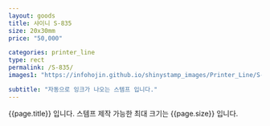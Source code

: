 ```yaml
---
layout: goods
title: 샤이니 S-835
size: 20x30mm
price: "50,000"

categories: printer_line
type: rect
permalink: /S-835/
images1: "https://infohojin.github.io/shinystamp_images/Printer_Line/S-835/S-835_1.jpg"

subtitle: "자동으로 잉크가 나오는 스템프 입니다."
---
```


{{page.title}} 입니다. 스템프 제작 가능한 최대 크기는 {{page.size}} 입니다. 